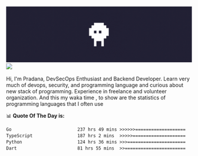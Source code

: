 ![banner](.github/banner.gif)
<img src="https://user-images.githubusercontent.com/73097560/115834477-dbab4500-a447-11eb-908a-139a6edaec5c.gif"></p>

Hi, I'm Pradana, DevSecOps Enthusiast and Backend Developer. Learn very much of devops, security, and programming language and curious about new stack of programming. Experience in freelance and volunteer organization. And this my waka time , to show are the statistics of programming languages that I often use

📊 **Quote Of The Day is:**
<!--START_SECTION:waka-->

```txt
Go                         237 hrs 49 mins >>>>>>===================   25.50 %
TypeScript                 187 hrs 2 mins  >>>>>====================   20.05 %
Python                     124 hrs 36 mins >>>======================   13.36 %
Dart                       81 hrs 55 mins  >>=======================   08.78 %
```

<!--END_SECTION:waka-->
